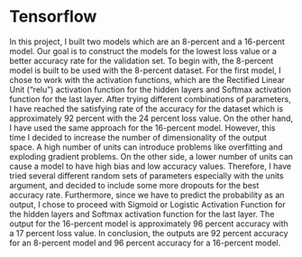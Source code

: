 # Tensorflow
In this project, I built two models which are an 8-percent and a 16-percent model. Our goal is to construct the models for the lowest loss value or a better accuracy rate for the validation set.
To begin with, the 8-percent model is built to be used with the 8-percent dataset. For the first model, I chose to work with the activation functions, which are the Rectified Linear Unit (“relu”) activation function for the hidden layers and Softmax activation function for the last layer. After trying different combinations of parameters, I have reached the satisfying rate of the accuracy for the dataset which is approximately 92 percent with the 24 percent loss value.
On the other hand, I have used the same approach for the 16-percent model. However, this time I decided to increase the number of dimensionality of the output space. A high number of units can introduce problems like overfitting and exploding gradient problems. On the other side, a lower number of units can cause a model to have high bias and low accuracy values. Therefore, I have tried several different random sets of parameters especially with the units argument, and decided to include some more dropouts for the best accuracy rate. Furthermore, since we have to predict the probability as an output, I chose to proceed with Sigmoid or Logistic Activation Function for the hidden layers and Softmax activation function for the last layer. The output for the 16-percent model is approximately 96 percent accuracy with a 17 percent loss value.
In conclusion, the outputs are 92 percent accuracy for an 8-percent model and 96 percent accuracy for a 16-percent model.
